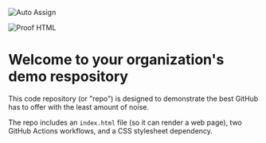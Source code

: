 ![Auto Assign](https://github.com/GameStoreio/demo-repository/actions/workflows/auto-assign.yml/badge.svg)

![Proof HTML](https://github.com/GameStoreio/demo-repository/actions/workflows/proof-html.yml/badge.svg)

# Welcome to your organization's demo respository
This code repository (or "repo") is designed to demonstrate the best GitHub has to offer with the least amount of noise.

The repo includes an `index.html` file (so it can render a web page), two GitHub Actions workflows, and a CSS stylesheet dependency.
